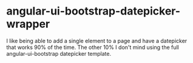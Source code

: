 # angular-ui-bootstrap-datepicker-wrapper
I like being able to add a single element to a page and have a datepicker that works 90% of the time.  The other 10% I don't mind using the full angular-ui-bootstrap datepicker template.
